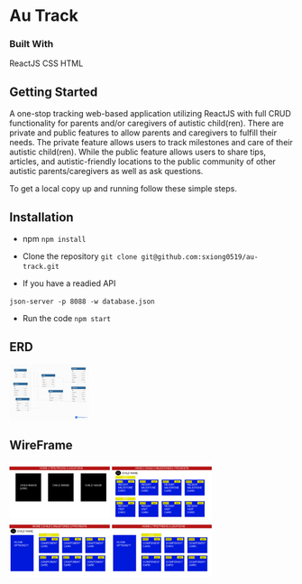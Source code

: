 # Au Track

### Built With 
ReactJS
CSS
HTML

##  Getting Started
A one-stop tracking web-based application utilizing ReactJS with full CRUD functionality for parents and/or caregivers of autistic child(ren). There are private and public features to allow parents and caregivers to fulfill their needs. The private feature allows users to track milestones and care of their autistic child(ren). While the public feature allows users to share tips, articles, and autistic-friendly locations to the public community of other autistic parents/caregivers as well as ask questions. 

To get a local copy up and running follow these simple steps.

## Installation 

* npm 
`npm install`

* Clone the repository 
`git clone git@github.com:sxiong0519/au-track.git`

* If you have a readied API 

`json-server -p 8088 -w database.json`

* Run the code
`npm start`

## ERD
<img src= "Images/ERD.png" height="100" width="auto" />


## WireFrame
<img src= "Images/Homepage.png" height="100" width="auto" />
<img src= "Images/ChildDetail.png" height="100" width="auto" />
<img src= "Images/MileProv.png" height="100" width="auto" />
<img src= "Images/ForLoc.png" height="100" width="auto" />